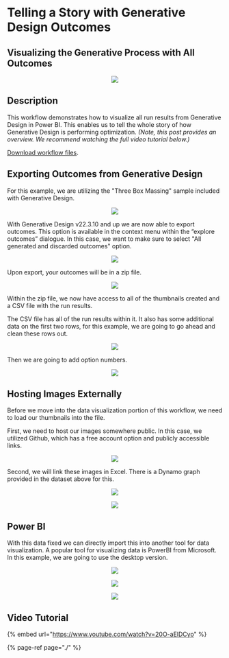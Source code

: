 # Telling a Story with Generative Design Outcomes
## Visualizing the Generative Process with All Outcomes

<p align="center">
  <img src="https://dynamobim.org/wp-content/uploads/forum-assets/john-pierson/02/01/5.04_10_VisualsPowerBI-1536x864.png">
</p>

## Description

This workflow demonstrates how to visualize all run results from Generative Design in Power BI. This enables us to tell the whole story of how Generative Design is performing optimization. _(Note, this post provides an overview. We recommend watching the full video tutorial below.)_


[Download workflow files](https://github.com/DynamoDS/RefineryPrimer/raw/master/04-sample-workflows/04-07_exploring-outcomes/04-07-00_Example-files/ThreeBoxMassing_TellingAStoryWithGenerativeDesign.zip).

## Exporting Outcomes from Generative Design

For this example, we are utilizing the "Three Box Massing" sample included with Generative Design.

<p align="center">
  <img src="https://dynamobim.org/wp-content/uploads/forum-assets/john-pierson/02/01/5.04_1_Optimization.png">
</p>

With Generative Design v22.3.10 and up we are now able to export outcomes. This option is available in the context menu within the “explore outcomes” dialogue. In this case, we want to make sure to select "All generated and discarded outcomes" option.

<p align="center">
  <img src="https://dynamobim.org/wp-content/uploads/forum-assets/john-pierson/02/01/5.04_2_EexportOutcomes-1536x864.png">
</p>

Upon export, your outcomes will be in a zip file.
<p align="center">
  <img src="https://dynamobim.org/wp-content/uploads/forum-assets/john-pierson/10/08/VisualizeResults_02_ExportedResults.png">
</p>

Within the zip file, we now have access to all of the thumbnails created and a CSV file with the run results.


The CSV file has all of the run results within it. It also has some additional data on the first two rows, for this example, we are going to go ahead and clean these rows out.

<p align="center">
  <img src="https://dynamobim.org/wp-content/uploads/forum-assets/john-pierson/02/01/5.04_3_ExcelHeaders-1536x864.png">
</p>

Then we are going to add option numbers.

<p align="center">
  <img src="https://dynamobim.org/wp-content/uploads/forum-assets/john-pierson/02/01/5.04_4_ExcelOptionNumbers-1536x864.png">
</p>

## Hosting Images Externally
Before we move into the data visualization portion of this workflow, we need to load our thumbnails into the file.

First, we need to host our images somewhere public. In this case, we utilized Github, which has a free account option and publicly accessible links.
<p align="center">
  <img src="https://dynamobim.org/wp-content/uploads/forum-assets/john-pierson/02/01/5.04_7_GithubThumbnails-1536x804.png">
</p>

Second, we will link these images in Excel. There is a Dynamo graph provided in the dataset above for this.
<p align="center">
  <img src="https://dynamobim.org/wp-content/uploads/forum-assets/john-pierson/02/01/5.04_5_ThumbnailGraph-1536x864.png">
</p>

<p align="center">
  <img src="https://dynamobim.org/wp-content/uploads/forum-assets/john-pierson/02/01/5.04_6_ExcelThumbnails-1536x864.png">
</p>

## Power BI

With this data fixed we can directly import this into another tool for data visualization. A popular tool for visualizing data is PowerBI from Microsoft. In this example, we are going to use the desktop version.

<p align="center">
  <img src="https://dynamobim.org/wp-content/uploads/forum-assets/john-pierson/02/01/5.04_8_ImportExcelToPowerBI-1536x864.png">
</p>

<p align="center">
  <img src="https://dynamobim.org/wp-content/uploads/forum-assets/john-pierson/02/01/5.04_9_ThumbnailsURL-1536x864.png">
</p>

<p align="center">
  <img src="https://dynamobim.org/wp-content/uploads/forum-assets/john-pierson/02/01/5.04_10_VisualsPowerBI-1536x864.png">
</p>

## Video Tutorial

{% embed url="https://www.youtube.com/watch?v=20O-aElDCyo" %}

{% page-ref page="./" %}